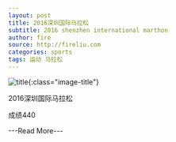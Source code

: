 ```yaml
---
layout: post
title: 2016深圳国际马拉松
subtitle: 2016 shenzhen international marthon
author: fire
source: http://fireliu.com
categories: sports 
tags: 运动 马拉松
---
```


![title](https://image.sideproject.cn/titles/title_007.jpg){:class="image-title"}

2016深圳国际马拉松

成绩440

---Read More---
